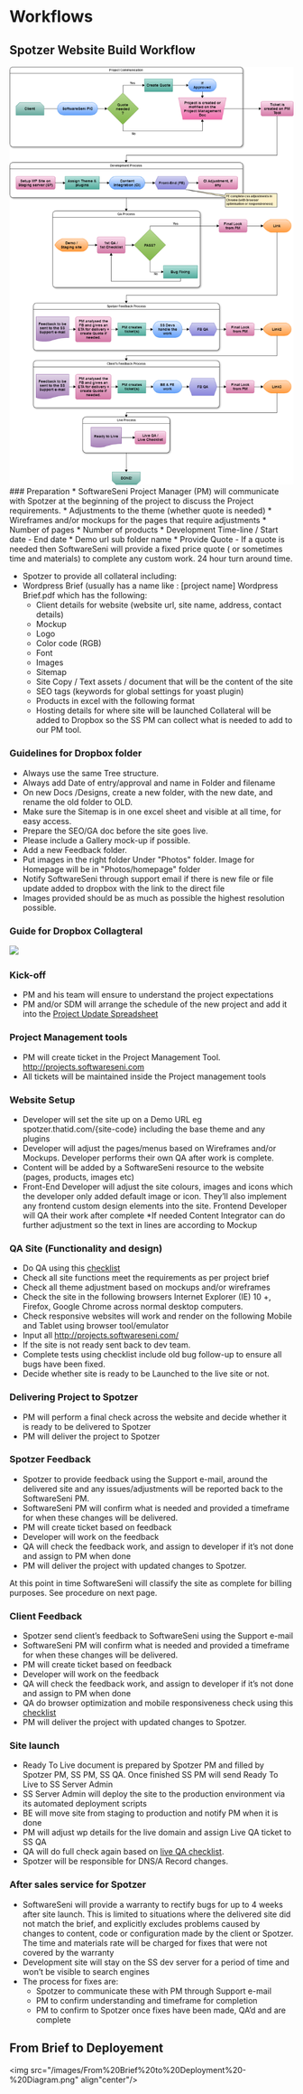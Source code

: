 # Workflows 

## Spotzer Website Build Workflow
<img src="/images/Process Diagram v4 - QA Revised.png"/>
### Preparation
* SoftwareSeni Project Manager (PM) will communicate with Spotzer at the beginning of the project to discuss the Project requirements.
 * Adjustments to the theme (whether quote is needed)
 * Wireframes and/or mockups for the pages that require adjustments
 * Number of pages
 * Number of products
 * Development Time-line / Start date - End date
 * Demo url sub folder name 
* Provide Quote - If a quote is needed then SoftwareSeni will provide a fixed price quote ( or sometimes time and materials) to complete any custom work. 24 hour turn around time.


* Spotzer to provide all collateral including:
 * Wordpress Brief (usually has a name like : [project name] Wordpress Brief.pdf which has the following:
    * Client details for website (website url, site name, address, contact details)
    * Mockup
    * Logo
    * Color code (RGB)
    * Font
    * Images
    * Sitemap
    * Site Copy / Text assets / document that will be the content of the site
    * SEO tags (keywords for global settings for yoast plugin)
    * Products in excel with the following format
    * Hosting details for where site will be launched
Collateral will be added to Dropbox so the SS PM can collect what is needed to add to our PM tool.

### Guidelines for Dropbox folder
* Always use the same Tree structure.
* Always add Date of entry/approval and name in Folder and filename
* On new Docs    /Designs, create a new folder, with the new date, and rename the old folder to OLD.
* Make sure the Sitemap is in one excel sheet and visible at all time, for easy access.
* Prepare the SEO/GA doc before the site goes live.
* Please include a Gallery mock-up if possible.
* Add a new Feedback folder.
* Put images in the right folder Under "Photos" folder. Image for Homepage will be in "Photos/homepage" folder
* Notify SoftwareSeni through support email if there is new file or file update added to dropbox with the link to the direct file
* Images provided should be as much as possible the highest resolution possible.

### Guide for Dropbox Collagteral 
<img src="https://cloud.githubusercontent.com/assets/16644772/12260154/b5e72d66-b94c-11e5-84df-3ac78888be4b.png"/>

### Kick-off
* PM and his team will ensure to understand the project expectations
* PM and/or SDM will arrange the schedule of the new project and add it into the <a href="https://docs.google.com/spreadsheets/d/19_MFXqfqprCqtBTSnePmayuSQEDZQW3abTDxhIbpwzY/edit#gid=711110930" target="_blank">Project Update Spreadsheet</a>

### Project Management tools
* PM will create ticket in the Project Management Tool. <a href="http://projects.softwareseni.com" target="_blank">http://projects.softwareseni.com</a>
* All tickets will be maintained inside the Project management tools

### Website Setup
* Developer will set the site up on a Demo URL eg spotzer.thatid.com/{site-code} including the base theme and any plugins
* Developer will adjust the pages/menus based on Wireframes and/or Mockups. Developer performs their own QA after work is complete.
* Content will be added by a SoftwareSeni resource to the website (pages, products, images etc)
* Front-End Developer will adjust the site colours, images and icons which the developer only added default image or icon. They’ll also implement any frontend custom design elements into the site. Frontend Developer will QA their work after complete
*If needed Content Integrator can do further adjustment so the text in lines are according to Mockup

### QA Site (Functionality and design)
* Do QA using this <a href="https://docs.google.com/spreadsheets/d/1TLfQargd3PyDfo1in9S-v9bialJa27pDPleI8aoNS14/edit#gid=1530176155" target="_blank">checklist</a>
* Check all site functions meet the requirements as per project brief
* Check all theme adjustment based on mockups and/or wireframes
* Check the site in the following browsers Internet Explorer (IE) 10 +, Firefox, Google Chrome across normal desktop computers.
* Check responsive websites will work and render on the following Mobile and Tablet using browser tool/emulator
* Input all http://projects.softwareseni.com/
* If the site is not ready sent back to dev team.
* Complete tests using checklist include old bug follow-up to ensure all bugs have been fixed.
* Decide whether site is ready to be Launched to the live site or not.

### Delivering Project to Spotzer 
* PM will perform a final check across the website and decide whether it is ready to be delivered to Spotzer
* PM will deliver the project to Spotzer

### Spotzer Feedback
* Spotzer to provide feedback using the Support e-mail, around the delivered site and any issues/adjustments will be reported back to the SoftwareSeni PM.
* SoftwareSeni PM will confirm what is needed and provided a timeframe for when these changes will be delivered.
* PM will create ticket based on feedback
* Developer will work on the feedback
* QA will check the feedback work, and assign to developer if it’s not done and assign to PM when done
* PM will deliver the project with updated changes to Spotzer.

<div class="note">At this point in time SoftwareSeni will classify the site as complete for billing purposes. See procedure on next page.</div>

### Client Feedback
* Spotzer send client’s feedback to SoftwareSeni using the Support e-mail
* SoftwareSeni PM will confirm what is needed and provided a timeframe for when these changes will be delivered.
* PM will create ticket based on feedback
* Developer will work on the feedback
* QA will check the feedback work, and assign to developer if it’s not done and assign to PM when done
* QA do browser optimization and mobile responsiveness check using this <a href="https://docs.google.com/spreadsheets/d/1LDFHXzf2gcetx_413XrC_OxfVJVGu55dRIYWuO5UYd4/edit#gid=585925721" target="_blank">checklist</a>
* PM will deliver the project with updated changes to Spotzer.

### Site launch
* Ready To Live document is prepared by Spotzer PM and filled by Spotzer PM, SS PM, SS QA. Once finished SS PM will send Ready To Live to SS Server Admin
* SS Server Admin will deploy the site to the production environment via its automated deployment scripts 
* BE will move site from staging to production and notify PM when it is done
* PM will adjust wp details for the live domain and assign Live QA ticket to SS QA
* QA will do full check again based on <a href="https://docs.google.com/spreadsheets/d/1OgQmV-eeDGkPOThUs2uoUySmtPjJRK-xvQTT3egxVk8/edit#gid=831255455" target="_blank">live QA checklist</a>.
* Spotzer will be responsible for DNS/A Record changes.

### After sales service for Spotzer
* SoftwareSeni will provide a warranty to rectify bugs for up to 4 weeks after site launch. This is limited to situations where the delivered site did not match the brief, and explicitly excludes problems caused by changes to content, code or configuration made by the client or Spotzer. The time and materials rate will be charged for fixes that were not covered by the warranty
* Development site will stay on the SS dev server for a period of time and won’t be visible to search engines
* The process for fixes are:
   * Spotzer to communicate these with PM through Support e-mail
   * PM to confirm understanding and timeframe for completion
   * PM to confirm to Spotzer once fixes have been made, QA’d and are complete

## From Brief to Deployement
<img src="/images/From%20Brief%20to%20Deployment%20-%20Diagram.png" align"center"/>
